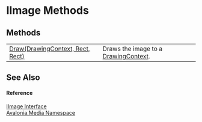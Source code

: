 # IImage Methods




## Methods
<table>
<tr>
<td><a href="M_Avalonia_Media_IImage_Draw">Draw(DrawingContext, Rect, Rect)</a></td>
<td>Draws the image to a <a href="T_Avalonia_Media_DrawingContext">DrawingContext</a>.</td>
</tr>
</table>

## See Also


#### Reference
<a href="T_Avalonia_Media_IImage">IImage Interface</a>  
<a href="N_Avalonia_Media">Avalonia.Media Namespace</a>  

